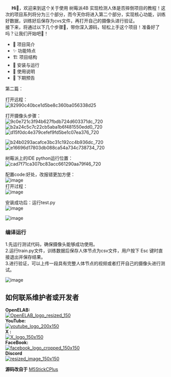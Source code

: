 &nbsp;&nbsp;&nbsp;&nbsp;&nbsp;__Hi👋__，欢迎来到这个关于使用 树莓派4B 实现检测人体是否摔倒项目的教程！这次的项目系列将分为三个部分，而今天你将进入第二个部分，实现核心功能，训练好数据，训练好后保存为cvs文件，再打开自己的摄像头进行验证。  
  接下来，将通过以下几个步骤📜，带你深入源码，轻松上手这个项目！准备好了吗？让我们开始吧🚀！  
- 📝 项目简介
- ✨ 功能特点
- 🏗 项目结构
- 🚀 安装与运行
- 🔧 使用说明
- 🔮 下期预告

第二篇：

打开远程：  
![82990c40bce1d5be8c360ba056338d25](https://github.com/user-attachments/assets/cec0a368-4f14-44ba-962c-bc4a5e0921d1)  

打开摄像头步骤：  
![9c0e721c3f94b627fbdb724d603371dc_720](https://github.com/user-attachments/assets/a193f9e8-d4eb-4a9c-8845-c5084e809d11)   
![b2a24c5c7c22cb5aba1b6f481550edd0_720](https://github.com/user-attachments/assets/8c07e88d-383f-45b5-823d-7dc8498c10d9)   
![d15f0dc4e379cefef9fd5be1c07ea376_720](https://github.com/user-attachments/assets/368f96ad-6e79-450c-9deb-be89f488f3cd)   

![b24b0293acafce3bc31c192cc4b936dc_720](https://github.com/user-attachments/assets/c0374e32-99a7-4f82-9cdf-e530fc689b8b)   
![e16696d17803db088ca54a734c738734_720](https://github.com/user-attachments/assets/db3541a1-9984-4921-b087-f9a26a6a4c26)  

树莓派上的IDE python运行位置：  
![cad7f71ca307bc83acc661290aa79f46_720](https://github.com/user-attachments/assets/c712ccad-a02f-4b49-8583-6b7db1d85103)  

配置code:好处，改报错更加方便：  
![image](https://github.com/user-attachments/assets/0296ca26-4ec2-44ed-9d7f-1b638cccae26)  
打开过程：  
![image](https://github.com/user-attachments/assets/31c92f39-8236-4eb4-a818-a11273778458)  


安装成功后：运行test.py    
![image](https://github.com/user-attachments/assets/ea277509-b497-4b76-8566-23958d801273)  

![image](https://github.com/user-attachments/assets/e1fd0d58-100b-4a9d-9c0f-8c8b502a46c4)  

### 编译运行    
1.先运行测试代码，确保摄像头能够成功使用。  
2.运行train.py文件，训练数据后保存人体节点为csv文件，用户按下 Esc 键时直接退出并保存结果。  
3.进行验证，可以上传一段具有完整人体节点的视频或者打开自己的摄像头进行测试。  

![image](https://github.com/user-attachments/assets/300989ab-8395-4a6d-b718-8fc19c8fdcb0)  



## 如何联系维护者或开发者
__OpenELAB:__   
[![OpenELAB_logo_resized_150](https://github.com/user-attachments/assets/5d3de375-359c-46a3-96bb-aaa211c6c636)](https://openelab.io)  
__YouTube:__  
[![youtube_logo_200x150](https://github.com/user-attachments/assets/d2365e7f-4ffe-4124-bf62-21eba19a71e4)](https://www.youtube.com/@OpenELAB)  
__X :__  
[![X_logo_150x150](https://github.com/user-attachments/assets/4ad5095f-2573-4791-9360-b355530093bf)](https://twitter.com/openelabio)  
__FaceBook:__  
[![facebook_logo_cropped_150x150](https://github.com/user-attachments/assets/52f2dc9a-a564-49a5-b72e-30eafbbc281f)](https://www.facebook.com/profile.php?id=61559154729457)  
__Discord__  
[![resized_image_150x150](https://github.com/user-attachments/assets/93ecd098-3391-45bb-9d80-b166c197a475)](https://discord.gg/VQspWyck)  

__源码改自于__
[M5StickCPlus](https://github.com/Sarah-C/M5StickC_Plus_Slot_Machine)

